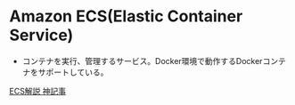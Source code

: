 # Amazon ECS(Elastic Container Service)

- コンテナを実行、管理するサービス。Docker環境で動作するDockerコンテナをサポートしている。

[ECS解説 神記事](https://cantabile.alhinc.jp/technology/10683/)